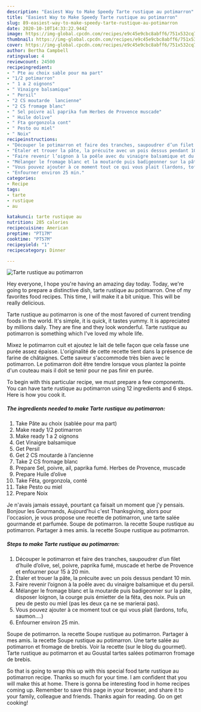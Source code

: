 ```yaml
---
description: "Easiest Way to Make Speedy Tarte rustique au potimarron"
title: "Easiest Way to Make Speedy Tarte rustique au potimarron"
slug: 89-easiest-way-to-make-speedy-tarte-rustique-au-potimarron
date: 2020-10-10T14:33:22.944Z
image: https://img-global.cpcdn.com/recipes/e9c45e9cbc8abff6/751x532cq70/tarte-rustique-au-potimarron-photo-principale-de-la-recette.jpg
thumbnail: https://img-global.cpcdn.com/recipes/e9c45e9cbc8abff6/751x532cq70/tarte-rustique-au-potimarron-photo-principale-de-la-recette.jpg
cover: https://img-global.cpcdn.com/recipes/e9c45e9cbc8abff6/751x532cq70/tarte-rustique-au-potimarron-photo-principale-de-la-recette.jpg
author: Bertha Campbell
ratingvalue: 4
reviewcount: 24500
recipeingredient:
- " Pte au choix sable pour ma part"
- "1/2 potimarron"
- " 1 a 2 oignons"
- " Vinaigre balsamique"
- " Persil"
- "2 CS moutarde  lancienne"
- "2 CS fromage blanc"
- " Sel poivre ail paprika fum Herbes de Provence muscade"
- " Huile dolive"
- " Fta gorgonzola cont"
- " Pesto ou miel"
- " Noix"
recipeinstructions:
- "Découper le potimarron et faire des tranches, saupoudrer d’un filet d’huile d’olive, sel, poivre, paprika fumé, muscade et herbe de Provence et enfourner pour 15 à 20 min."
- "Étaler et trouer la pâte, la précuite avec un pois dessus pendant 10 min."
- "Faire revenir l’oignon à la poêle avec du vinaigre balsamique et du persil."
- "Mélanger le fromage blanc et la moutarde puis badigeonner sur la pâte, disposer loignon, la courge puis émietter de la fêta, des noix. Puis un peu de pesto ou miel (pas les deux ça ne se marierai pas)."
- "Vous pouvez ajouter à ce moment tout ce qui vous plait (lardons, tofu, saumon....)"
- "Enfourner environ 25 min."
categories:
- Recipe
tags:
- tarte
- rustique
- au

katakunci: tarte rustique au 
nutrition: 285 calories
recipecuisine: American
preptime: "PT17M"
cooktime: "PT57M"
recipeyield: "1"
recipecategory: Dinner

---
```



![Tarte rustique au potimarron](https://img-global.cpcdn.com/recipes/e9c45e9cbc8abff6/751x532cq70/tarte-rustique-au-potimarron-photo-principale-de-la-recette.jpg)

Hey everyone, I hope you're having an amazing day today. Today, we're going to prepare a distinctive dish, tarte rustique au potimarron. One of my favorites food recipes. This time, I will make it a bit unique. This will be really delicious.

Tarte rustique au potimarron is one of the most favored of current trending foods in the world. It's simple, it is quick, it tastes yummy. It is appreciated by millions daily. They are fine and they look wonderful. Tarte rustique au potimarron is something which I've loved my whole life.

Mixez le potimarron cuit et ajoutez le lait de telle façon que cela fasse une purée assez épaisse. L&#39;originalité de cette recette tient dans la présence de farine de châtaignes. Cette saveur s&#39;accommode très bien avec le potimarron. Le potimarron doit être tendre lorsque vous plantez la pointe d&#39;un couteau mais il doit se tenir pour ne pas finir en purée.


To begin with this particular recipe, we must prepare a few components. You can have tarte rustique au potimarron using 12 ingredients and 6 steps. Here is how you cook it.

<!--inarticleads1-->

##### The ingredients needed to make Tarte rustique au potimarron:

1. Take  Pâte au choix (sablée pour ma part)
1. Make ready 1/2 potimarron
1. Make ready  1 a 2 oignons
1. Get  Vinaigre balsamique
1. Get  Persil
1. Get 2 CS moutarde à l’ancienne
1. Take 2 CS fromage blanc
1. Prepare  Sel, poivre, ail, paprika fumé. Herbes de Provence, muscade
1. Prepare  Huile d’olive
1. Take  Fêta, gorgonzola, conté
1. Take  Pesto ou miel
1. Prepare  Noix


Je n&#39;avais jamais essayé, pourtant ça faisait un moment que j&#39;y pensais. Bonjour les Gourmands, Aujourd&#39;hui c&#39;est Thanksgiving, alors pour l&#39;occasion, je vous propose une recette de potimarron, une tarte salée gourmande et parfumée. Soupe de potimarron. la recette Soupe rustique au potimarron. Partager à mes amis. la recette Soupe rustique au potimarron. 

<!--inarticleads2-->

##### Steps to make Tarte rustique au potimarron:

1. Découper le potimarron et faire des tranches, saupoudrer d’un filet d’huile d’olive, sel, poivre, paprika fumé, muscade et herbe de Provence et enfourner pour 15 à 20 min.
1. Étaler et trouer la pâte, la précuite avec un pois dessus pendant 10 min.
1. Faire revenir l’oignon à la poêle avec du vinaigre balsamique et du persil.
1. Mélanger le fromage blanc et la moutarde puis badigeonner sur la pâte, disposer loignon, la courge puis émietter de la fêta, des noix. Puis un peu de pesto ou miel (pas les deux ça ne se marierai pas).
1. Vous pouvez ajouter à ce moment tout ce qui vous plait (lardons, tofu, saumon....)
1. Enfourner environ 25 min.


Soupe de potimarron. la recette Soupe rustique au potimarron. Partager à mes amis. la recette Soupe rustique au potimarron. Une tarte salée au potimarron et fromage de brebis. Voir la recette (sur le blog du gourmet). Tarte rustique au potimarron et au Goustal tartes salées potimarron fromage de brebis. 

So that is going to wrap this up with this special food tarte rustique au potimarron recipe. Thanks so much for your time. I am confident that you will make this at home. There is gonna be interesting food in home recipes coming up. Remember to save this page in your browser, and share it to your family, colleague and friends. Thanks again for reading. Go on get cooking!

